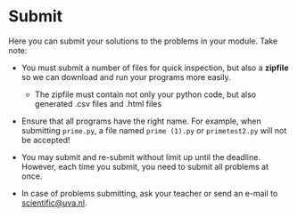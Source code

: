 # Submit

Here you can submit your solutions to the problems in your module. Take note:

- You must submit a number of files for quick inspection, but also a **zipfile** so we can download and run your programs more easily.

    - The zipfile must contain not only your python code, but also generated .csv files and .html files

- Ensure that all programs have the right name. For example, when submitting `prime.py`, a file named `prime (1).py` or `primetest2.py` will not be accepted!

- You may submit and re-submit without limit up until the deadline. However, each time you submit, you need to submit all problems at once.

- In case of problems submitting, ask your teacher or send an e-mail to <scientific@uva.nl>.
